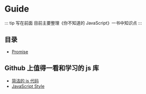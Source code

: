 # Guide

::: tip 写在前面
目前主要整理《你不知道的 JavaScript》一书中知识点
:::

## 目录

- [Promise](../js-promise/README.md)

## Github 上值得一看和学习的 js 库

- [简洁的 js 代码](https://github.com/ryanmcdermott/clean-code-javascript)
- [JavaScript Style](https://github.com/airbnb/javascript)
